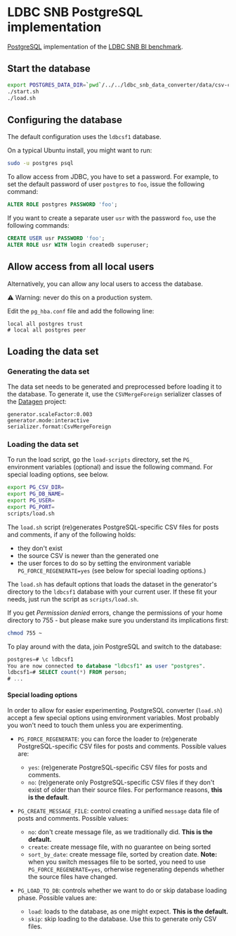 # LDBC SNB PostgreSQL implementation

[PostgreSQL](https://www.postgresql.org/) implementation of the [LDBC SNB BI benchmark](https://github.com/ldbc/ldbc_snb_docs).

## Start the database

```bash
export POSTGRES_DATA_DIR=`pwd`/../../ldbc_snb_data_converter/data/csv-composite-merged-fk/
./start.sh
./load.sh
```



<!-- deprecated -->

## Configuring the database

The default configuration uses the `ldbcsf1` database.

On a typical Ubuntu install, you might want to run:

```bash
sudo -u postgres psql
```

To allow access from JDBC, you have to set a password. For example, to set the default password of user `postgres` to `foo`, issue the following command:

```sql
ALTER ROLE postgres PASSWORD 'foo';
```

If you want to create a separate user `usr` with the password `foo`, use the following commands:

```sql
CREATE USER usr PASSWORD 'foo';
ALTER ROLE usr WITH login createdb superuser;
```

## Allow access from all local users

Alternatively, you can allow any local users to access the database.

:warning: Warning: never do this on a production system.

Edit the `pg_hba.conf` file and add the following line:

```
local all postgres trust
# local all postgres peer
```

## Loading the data set

### Generating the data set

The data set needs to be generated and preprocessed before loading it to the database. To generate it, use the `CSVMergeForeign` serializer classes of the [Datagen](https://github.com/ldbc/ldbc_snb_datagen/) project:

```
generator.scaleFactor:0.003
generator.mode:interactive
serializer.format:CsvMergeForeign
```

### Loading the data set

To run the load script, go the `load-scripts` directory, set the `PG_` environment variables (optional) and issue the following command.
For special loading options, see below.

```bash
export PG_CSV_DIR=
export PG_DB_NAME=
export PG_USER=
export PG_PORT=
scripts/load.sh
```

The `load.sh` script (re)generates PostgreSQL-specific CSV files for posts and comments, if any of the following holds:

 - they don't exist
 - the source CSV is newer than the generated one
 - the user forces to do so by setting the environment variable `PG_FORCE_REGENERATE=yes` (see below for special loading options.)

The `load.sh` has default options that loads the dataset in the generator's directory to the `ldbcsf1` database with your current user. If these fit your needs, just run the script as `scripts/load.sh`.

If you get _Permission denied_ errors, change the permissions of your home directory to 755 - but please make sure you understand its implications first:

```bash
chmod 755 ~
```

To play around with the data, join PostgreSQL and switch to the database:

```sql
postgres=# \c ldbcsf1
You are now connected to database "ldbcsf1" as user "postgres".
ldbcsf1=# SELECT count(*) FROM person;
# ...
```
#### Special loading options

In order to allow for easier experimenting, PostgreSQL converter (`load.sh`) accept a few special options using environment variables.
Most probably you won't need to touch them unless you are experimenting.

 - `PG_FORCE_REGENERATE`: you can force the loader to (re)generate PostgreSQL-specific CSV files for posts and comments. Possible values are:
    - `yes`: (re)generate PostgreSQL-specific CSV files for posts and comments.
    - `no`: (re)generate only PostgreSQL-specific CSV files if they don't exist of older than their source files. For performance reasons, **this is the default**.

 - `PG_CREATE_MESSAGE_FILE`: control creating a unified `message` data file of posts and comments. Possible values:
    - `no`: don't create message file, as we traditionally did. **This is the default.**
    - `create`: create message file, with no guarantee on being sorted
    - `sort_by_date`:  create message file, sorted by creation date.
       **Note:** when you switch messages file to be sorted, you need to use `PG_FORCE_REGENERATE=yes`, orherwise regenerating depends whether the source files have changed.

 - `PG_LOAD_TO_DB`: controls whether we want to do or skip database loading phase. Possible values are:
    - `load`: loads to the database, as one might expect. **This is the default.**
    - `skip`: skip loading to the database. Use this to generate only CSV files.
